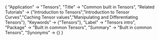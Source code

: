 {
 "Application" -> "Tensors",
 "Title" -> "Common built in Tensors",
 "Related Tutorials" -> {"Introduction to Tensors","Introduction to Tensor Curves","Caching Tensor values","Manipulating and Differentiating Tensors"},
 "Keywords" -> {"Tensors"},
 "Label" -> "Tensors intro",
 "Package" -> "Built in common Tensors",
 "Summary" -> "Built in common Tensors",
 "Synonyms" -> {}
 }

